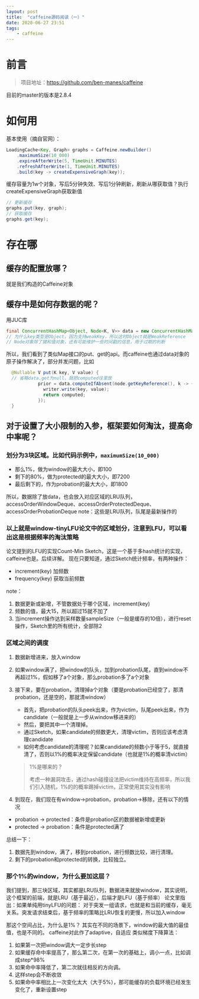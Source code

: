 ```yaml
---
layout: post
title:  "caffeine源码阅读（一）"
date: 2020-06-27 23:51
tags:
    - caffeine
---
```


# 前言

> 项目地址：https://github.com/ben-manes/caffeine

目前的master的版本是2.8.4

# 如何用

基本使用（摘自官网）：

```java
LoadingCache<Key, Graph> graphs = Caffeine.newBuilder()
    .maximumSize(10_000)
    .expireAfterWrite(5, TimeUnit.MINUTES)
    .refreshAfterWrite(1, TimeUnit.MINUTES)
    .build(key -> createExpensiveGraph(key));
```

缓存容量为1w个对象，写后5分钟失效、写后1分钟刷新，刷新从哪获取值？执行createExpensiveGraph获取新值

```java
// 更新缓存
graphs.put(key, graph);
// 获取缓存
graphs.get(key);
```

# 存在哪
## 缓存的配置放哪？
就是我们构造的Caffeine对象

## 缓存中是如何存数据的呢？
用JUC库
```java
final ConcurrentHashMap<Object, Node<K, V>> data = new ConcurrentHashMap<>(builder.getInitialCapacity());
// 为什么key类型是Object，因为支持weakKey，所以这时Object就是WeakReference
// Node对象除了键和值对象，还有可能维护一些时间戳的信息，用于过期的判断
```
所以，我们看到了类似Map接口的put、get的api。而caffeine也通过data对象的原子操作解决了，部分并发问题，比如
```java
  @Nullable V put(K key, V value) {
  // 省略data.get为null，就把computed往里放
            prior = data.computeIfAbsent(node.getKeyReference(), k -> {
              writer.write(key, value);
              return computed;
            });
  }
```

## 对于设置了大小限制的入参，框架要如何淘汰，提高命中率呢？

### 划分为3块区域。比如代码示例中，`maximumSize(10_000)`

- 那么1%，做为window的最大大小，即100
- 剩下的80%，做为protected的最大大小，即7200
- 最后剩下的，作为probation的最大大小，即1800

所以，数据除了放data，也会放入对应区域的LRU队列，accessOrderWindowDeque、accessOrderProtectedDeque、accessOrderProbationDeque
note：这些是LRU队列，队尾是最新操作的

### 以上就是window-tinyLFU论文中的区域划分，注意到LFU，可以看出这是根据频率的淘汰策略

论文提到的LFU的实现Count-Min Sketch，这是一个基于多hash统计的实现，caffeine也是。后续详解。
现在只要知道，通过Sketch统计频率，有两种操作：
- increment(key) 加频数
- frequency(key) 获取当前频数

note：
1. 数据更新或新增，不管数据处于哪个区域，increment(key)
2. 频数的值，最大15，所以超过15就不加了
3. 当increment操作达到采样数量sampleSize（一般是缓存的10倍），进行reset操作，Sketch里的所有统计，全部除2

### 区域之间的调度

1. 数据新增进来，放入window
2. 如果window满了，把window的队头，加到probation队尾，直到window不再超过1%，假如移了a个对象，那么probation多了a个对象
3. 接下来，要在probation，清理掉a个对象（要是probation已经空了，那清probation，还是空的，那就清window）
    - 首先，把probation的队头peek出来，作为victim，队尾peek出来，作为candidate（一般就是上一步从window移进来的）
    - 然后，要把其中一个清理掉。
    - 通过Sketch，如果candidate的频数更大，清理victim，否则应该考虑清理candidate
    - 如何考虑candidate的清理呢？如果candidate的频数小于等于5，就直接清了，否则以1%的概率决定保留candidate（也就是1%的概率清victim）

    > 1%是哪来的？
    >
    > 考虑一种漏洞攻击，通过hash碰撞设法把victim维持在高频率，所以我们引入随机，1%的的概率踢掉victim，正常使用其实没有影响

4. 到现在，我们现在有window->probation，probation->移除，还有以下的情况

- probation -> protected：条件是probation区的数据被新增或更新
- protected -> probation：条件是protected满了

总结一下：
1. 数据先到window，满了，移到probation，进行频数比较，进行清理。
2. 剩下的probation和protected的转换，比较独立。


### 那个1%的window，为什么要加这层？

我们提到，那三块区域，其实都是LRU队列，数据进来就放window，其实说明，这个框架的前端，就是LRU（基于最近），后端才是LFU（基于频率）
论文里指出：如果单纯用tinyLFU的问题：
对于突发一组请求，也就是和当前的缓存，毫无关系。突发请求结束后，基于频率的策略比LRU恢复的更慢，所以加入window

那这个空间占比，为什么是1%？
其实在不同的场景下，window的最大值的最佳值，也是不同的。
caffeine对此作了adaptive，自适应
类似梯度下降算法：
1. 如果第一次把window调大一定步长step
2. 如果缓存命中率提高了，那么第二次，在第一次的基础上，调小一点，比如调成step*98%
3. 如果命中率降低了，第二次就往相反的方向调。
4. 这样step会不断收敛
5. 如果命中率相比上一次变化太大（大于5%），那可能缓存的负载环境已经发生变化了，重新设置step









